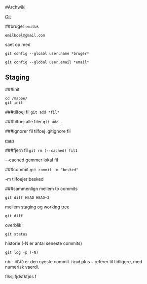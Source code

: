 #Archwiki

[Git](https://wiki.archlinux.org/index.php/git)


##bruger
`emilbk`

`emilboel@gmail.com`

saet op med

`git config --gloabl user.name *bruger*`

`git config --global user.email *email*`

## Staging
###init
```
cd /mappe/
git init
```

###tilfoej fil
`git add *fil*`

###tilfoej alle filer
`git add .`

###ignorer fil
tilfoej .gitignore fil

[man](http://git-scm.com/docs/gitignore)

###fjern fil
`git rm (--cached) fil1`

--cached gemmer lokal fil

###commit
`git commit -m "besked"`

-m tilfoejer besked

###sammenlign
mellem to commits

`git diff HEAD HEAD~3`

mellem staging og working tree

`git diff`

overblik

`git status`

historie (-N er antal seneste commits)

`git log -p (-N)`


nb - `HEAD` er den nyeste commit. `Head` plus `~` referer til tidligere, med numerisk vaerdi.


flksjlfjdsfkfjds f
